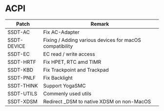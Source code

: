 # ACPI

| Patch       | Remark                                                  |
| ----------- | ------------------------------------------------------- |
| SSDT-AC     | Fix AC-Adapter                                          |
| SSDT-DEVICE | Fixing / Adding various devices for macOS compatibility |
| SSDT-EC     | EC read / write access                                  |
| SSDT-HRTF   | Fix HPET, RTC amd TIMR                                  |
| SSDT-KBD    | Fix Trackpoint and Trackpad                             |
| SSDT-PNLF   | Fix Backlight                                           |
| SSDT-THINK  | Support YogaSMC                                         |
| SSDT-UTILS  | Commenly used utils
| SSDT-XDSM   | Redirect _DSM to native XDSM on non-MacOS               |
